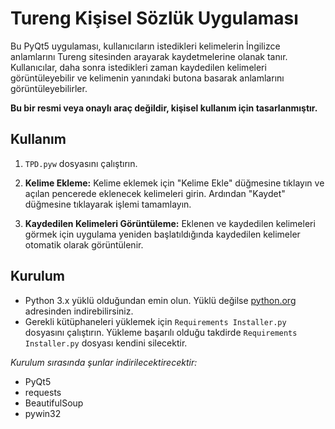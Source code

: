 # Tureng Kişisel Sözlük Uygulaması

Bu PyQt5 uygulaması, kullanıcıların istedikleri kelimelerin İngilizce anlamlarını Tureng sitesinden arayarak kaydetmelerine olanak tanır. Kullanıcılar, daha sonra istedikleri zaman kaydedilen kelimeleri görüntüleyebilir ve kelimenin yanındaki butona basarak anlamlarını görüntüleyebilirler.

**Bu bir resmi veya onaylı araç değildir, kişisel kullanım için tasarlanmıştır.**

## Kullanım

1. `TPD.pyw` dosyasını çalıştırın. 

2. **Kelime Ekleme:** Kelime eklemek için "Kelime Ekle" düğmesine tıklayın ve açılan pencerede eklenecek kelimeleri girin. Ardından "Kaydet" düğmesine tıklayarak işlemi tamamlayın.

3. **Kaydedilen Kelimeleri Görüntüleme:** Eklenen ve kaydedilen kelimeleri görmek için uygulama yeniden başlatıldığında kaydedilen kelimeler otomatik olarak görüntülenir.



## Kurulum
* Python 3.x yüklü olduğundan emin olun. Yüklü değilse  [python.org](https://www.python.org/downloads/) adresinden indirebilirsiniz.
* Gerekli kütüphaneleri yüklemek için `Requirements Installer.py` dosyasını çalıştırın. Yükleme başarılı olduğu takdirde `Requirements Installer.py` dosyası kendini silecektir.

*Kurulum sırasında şunlar indirilecektirecektir:*
- PyQt5
- requests
- BeautifulSoup
- pywin32



